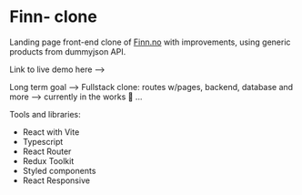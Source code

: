 # Finn- clone 

Landing page front-end clone of <a href = "https://www.finn.no" target="_blank">Finn.no</a> with improvements,
using generic products from dummyjson API.

Link to live demo here --> 

Long term goal --> Fullstack clone: routes w/pages, backend, database and more --> currently in the works 🔧 ...

Tools and libraries: 

- React with Vite
- Typescript
- React Router
- Redux Toolkit
- Styled components
- React Responsive 

